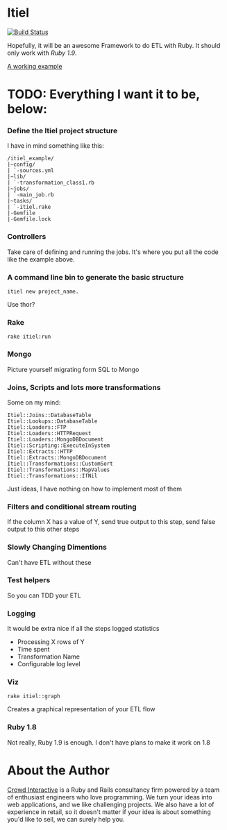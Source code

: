 # Itiel

[![Build Status](https://secure.travis-ci.org/dabit/itiel.png?branch=master)](http://travis-ci.org/dabit/itiel)

Hopefully, it will be an awesome Framework to do ETL with Ruby. It
should only work with *Ruby 1.9*.

[A working example](https://github.com/railsmx/rails-mx-blog/blob/master/itiel/posts.rb)

# TODO: Everything I want it to be, below:

### Define the Itiel project structure

I have in mind something like this:

    /itiel_example/
    |~config/
    | `-sources.yml
    |~lib/
    | `-transformation_class1.rb
    |~jobs/
    | `-main_job.rb
    |~tasks/
    | `-itiel.rake
    |-Gemfile
    |-Gemfile.lock

### Controllers

Take care of defining and running the jobs. It's where you put all the
code like the example above.

### A command line bin to generate the basic structure

    itiel new project_name.

Use thor?

### Rake

    rake itiel:run

### Mongo

Picture yourself migrating form SQL to Mongo

### Joins, Scripts and lots more transformations

Some on my mind:

    Itiel::Joins::DatabaseTable
    Itiel::Lookups::DatabaseTable
    Itiel::Loaders::FTP
    Itiel::Loaders::HTTPRequest
    Itiel::Loaders::MongoDBDocument
    Itiel::Scripting::ExecuteInSystem
    Itiel::Extracts::HTTP
    Itiel::Extracts::MongoDBDocument
    Itiel::Transformations::CustomSort
    Itiel::Transformations::MapValues
    Itiel::Transformations::IfNil

Just ideas, I have nothing on how to implement most of them

### Filters and conditional stream routing

If the column X has a value of Y, send true output to this step, send
false output to this other steps

### Slowly Changing Dimentions

Can't have ETL without these

### Test helpers

So you can TDD your ETL

### Logging

It would be extra nice if all the steps logged statistics

* Processing X rows of Y
* Time spent
* Transformation Name
* Configurable log level

### Viz

    rake itiel::graph

Creates a graphical representation of your ETL flow

### Ruby 1.8

Not really, Ruby 1.9 is enough. I don't have plans to make it
work on 1.8

# About the Author

[Crowd Interactive](http://www.crowdint.com) is a Ruby and Rails consultancy firm
powered by a team of enthusiast engineers who love programming.
We turn your ideas into web applications, and we like challenging projects. We also have
a lot of experience in retail, so it doesn't matter if your idea is about
something you'd like to sell, we can surely help you.
